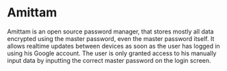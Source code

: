 # Amittam
Amittam is an open source password manager, that stores mostly all data encrypted using the master password, even the master password itself. It allows realtime updates between devices as soon as the user has logged in using his Google account. The user is only granted access to his manually input data by inputting the correct master password on the login screen.
